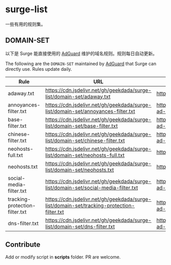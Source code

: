 # surge-list

一些有用的规则集。

## DOMAIN-SET

以下是 Surge 能直接使用的 [AdGuard](https://kb.adguard.com/en/general/adguard-ad-filters) 维护的域名规则。规则每日自动更新。

The following are the `DOMAIN-SET` maintained by [AdGuard](https://kb.adguard.com/en/general/adguard-ad-filters) that Surge can directly use. Rules update daily.

| Rule                           | URL                                                                                       | Description                                          |
| ------------------------------ | ----------------------------------------------------------------------------------------- | ---------------------------------------------------- |
| adaway.txt                     | https://cdn.jsdelivr.net/gh/geekdada/surge-list/domain-set/adaway.txt                     | https://adaway.org                                   |
| annoyances-filter.txt          | https://cdn.jsdelivr.net/gh/geekdada/surge-list/domain-set/annoyances-filter.txt          | https://kb.adguard.com/en/general/adguard-ad-filters |
| base-filter.txt                | https://cdn.jsdelivr.net/gh/geekdada/surge-list/domain-set/base-filter.txt                | https://kb.adguard.com/en/general/adguard-ad-filters |
| chinese-filter.txt             | https://cdn.jsdelivr.net/gh/geekdada/surge-list/domain-set/chinese-filter.txt             | https://kb.adguard.com/en/general/adguard-ad-filters |
| neohosts-full.txt              | https://cdn.jsdelivr.net/gh/geekdada/surge-list/domain-set/neohosts-full.txt              | https://github.com/neoFelhz/neohosts                 |
| neohosts.txt                   | https://cdn.jsdelivr.net/gh/geekdada/surge-list/domain-set/neohosts.txt                   | https://github.com/neoFelhz/neohosts                 |
| social-media-filter.txt        | https://cdn.jsdelivr.net/gh/geekdada/surge-list/domain-set/social-media-filter.txt        | https://kb.adguard.com/en/general/adguard-ad-filters |
| tracking-protection-filter.txt | https://cdn.jsdelivr.net/gh/geekdada/surge-list/domain-set/tracking-protection-filter.txt | https://kb.adguard.com/en/general/adguard-ad-filters |
| dns-filter.txt                 | https://cdn.jsdelivr.net/gh/geekdada/surge-list/domain-set/dns-filter.txt                 | https://kb.adguard.com/en/general/adguard-ad-filters |

## Contribute

Add or modify script in __scripts__ folder. PR are welcome.